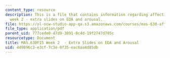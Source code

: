 ```yaml
---
content_type: resource
description: This is a file that contains information regarding affective computing
  week 2 - extra slides on EDA and arousal.
file: https://ol-ocw-studio-app-qa.s3.amazonaws.com/courses/mas-630-affective-computing-fall-2015/4d9896c3e3cf7c3e0f35eac6aa4d85db_MITMAS_630F15_Week2.pdf
file_type: application/pdf
parent_uid: 777cede0-47d9-3091-8c4d-19f2747d785c
resourcetype: Document
title: MAS.630F15 Week 2  - Extra Slides on EDA and Arousal
uid: 4d9896c3-e3cf-7c3e-0f35-eac6aa4d85db
---
```

